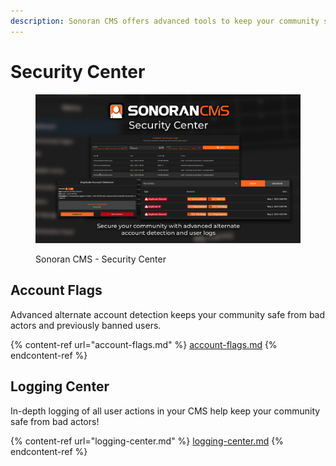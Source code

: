 ```yaml
---
description: Sonoran CMS offers advanced tools to keep your community secure.
---
```


# Security Center

<figure><img src="../../../.gitbook/assets/image (38).png" alt=""><figcaption><p>Sonoran CMS - Security Center</p></figcaption></figure>

## Account Flags

Advanced alternate account detection keeps your community safe from bad actors and previously banned users.

{% content-ref url="account-flags.md" %}
[account-flags.md](account-flags.md)
{% endcontent-ref %}

## Logging Center

In-depth logging of all user actions in your CMS help keep your community safe from bad actors!

{% content-ref url="logging-center.md" %}
[logging-center.md](logging-center.md)
{% endcontent-ref %}

